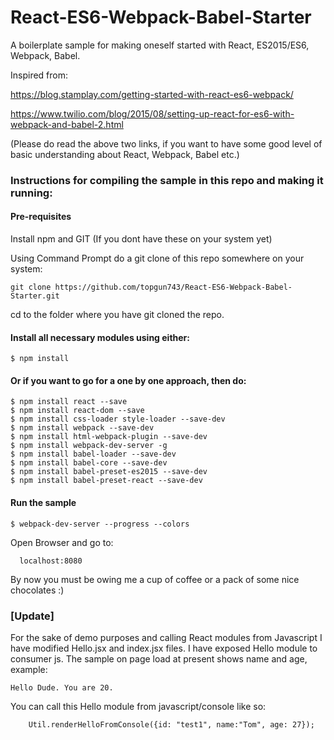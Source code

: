 # React-ES6-Webpack-Babel-Starter
A boilerplate sample for making oneself started with React, ES2015/ES6, Webpack, Babel.

Inspired from:

https://blog.stamplay.com/getting-started-with-react-es6-webpack/

https://www.twilio.com/blog/2015/08/setting-up-react-for-es6-with-webpack-and-babel-2.html

(Please do read the above two links, if you want to have some good level of basic understanding about React, Webpack, Babel etc.)

### Instructions for compiling the sample in this repo and making it running:

#### Pre-requisites

Install npm and GIT (If you dont have these on your system yet)

Using Command Prompt do a git clone of this repo somewhere on your system:

```git clone https://github.com/topgun743/React-ES6-Webpack-Babel-Starter.git```

cd to the folder where you have git cloned the repo.

#### Install all necessary modules using either:

```
$ npm install
```

#### Or if you want to go for a one by one approach, then do:

```
$ npm install react --save
$ npm install react-dom --save
$ npm install css-loader style-loader --save-dev
$ npm install webpack --save-dev
$ npm install html-webpack-plugin --save-dev
$ npm install webpack-dev-server -g
$ npm install babel-loader --save-dev 
$ npm install babel-core --save-dev 
$ npm install babel-preset-es2015 --save-dev 
$ npm install babel-preset-react --save-dev 
```

#### Run the sample

```
$ webpack-dev-server --progress --colors
```

Open Browser and go to:

```
  localhost:8080
```


By now you must be owing me a cup of coffee or a pack of some nice chocolates :)

### [Update]
For the sake of demo purposes and calling React modules from Javascript I have modified Hello.jsx and index.jsx files.
I have exposed Hello module to consumer js. The sample on page load at present shows name and age, example:

```Hello Dude. You are 20.```

You can call this Hello module from javascript/console like so:

```
	Util.renderHelloFromConsole({id: "test1", name:"Tom", age: 27});
```




